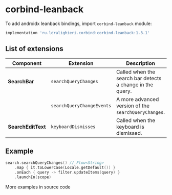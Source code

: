 ﻿
# corbind-leanback

To add androidx leanback bindings, import `corbind-leanback` module:

```groovy
implementation 'ru.ldralighieri.corbind:corbind-leanback:1.3.1'
```

## List of extensions

Component | Extension | Description
--|---|--
**SearchBar** | `searchQueryChanges` | Called when the search bar detects a change in the query.
              | `searchQueryChangeEvents` | A more advanced version of the `searchQueryChanges`.
**SearchEditText** | `keyboardDismisses` | Called when the keyboard is dismissed.


## Example

```kotlin
search.searchQueryChanges() // Flow<String>
    .map { it.toLowerCase(Locale.getDefault()) }
    .onEach { query -> filter.updateItems(query) }
    .launchIn(scope)
```

More examples in source code
